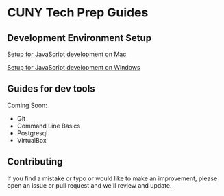 # CUNY Tech Prep Guides

## Development Environment Setup

[Setup for JavaScript development on Mac](dev-env-setup-js-mac.md)

[Setup for JavaScript development on Windows](dev-env-setup-js-win.md)

## Guides for dev tools

Coming Soon:

- Git
- Command Line Basics
- Postgresql
- VirtualBox

## Contributing

If you find a mistake or typo or would like to make an improvement, please open an issue or pull request and we'll review and update. 
